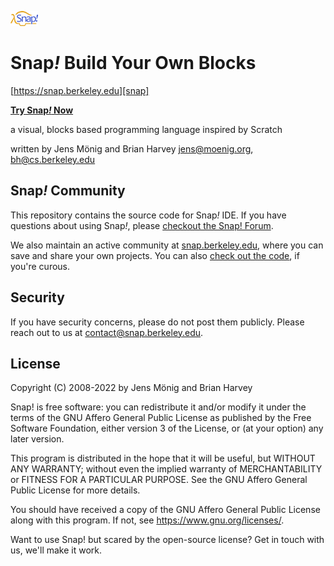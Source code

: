![Snap! Logo](src/snap_logo_sm.png)
# Snap<em>!</em> Build Your Own Blocks

[https://snap.berkeley.edu][snap]

**[Try Snap<em>!</em> Now](https://snap.berkeley.edu/snap/)**

a visual, blocks based programming language
inspired by Scratch

written by Jens Mönig and Brian Harvey
jens@moenig.org, bh@cs.berkeley.edu

## Snap<em>!</em> Community

This repository contains the source code for Snap<em>!</em> IDE. If you have
questions about using Snap<em>!</em>, please [checkout the Snap! Forum][forum].

We also maintain an active community at [snap.berkeley.edu][snap],
where you can save and share your own projects. You can also
[check out the code][snapcloud], if you're curous.

[snap]: https://snap.berkeley.edu
[snapcloud]: https://github.com/snap-cloud/snapCloud
[forum]: https://forum.snap.berkeley.edu

## Security

If you have security concerns, please do not post them publicly.
Please reach out to us at [contact@snap.berkeley.edu](mailto:contact@snap.berkeley.edu).

## License
Copyright (C) 2008-2022 by Jens Mönig and Brian Harvey

Snap! is free software: you can redistribute it and/or modify
it under the terms of the GNU Affero General Public License as
published by the Free Software Foundation, either version 3 of
the License, or (at your option) any later version.

This program is distributed in the hope that it will be useful,
but WITHOUT ANY WARRANTY; without even the implied warranty of
MERCHANTABILITY or FITNESS FOR A PARTICULAR PURPOSE.  See the
GNU Affero General Public License for more details.

You should have received a copy of the GNU Affero General Public License
along with this program. If not, see <https://www.gnu.org/licenses/>.

Want to use Snap! but scared by the open-source license? Get in touch with us,
we'll make it work.
